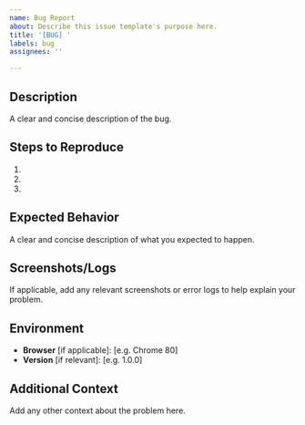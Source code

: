 ```yaml
---
name: Bug Report
about: Describe this issue template's purpose here.
title: '[BUG] '
labels: bug
assignees: ''

---
```


## Description
A clear and concise description of the bug.

## Steps to Reproduce
1. 
2. 
3. 

## Expected Behavior
A clear and concise description of what you expected to happen.

## Screenshots/Logs
If applicable, add any relevant screenshots or error logs to help explain your problem.

## Environment
- **Browser** [if applicable]: [e.g. Chrome 80]
- **Version** [if relevant]: [e.g. 1.0.0]

## Additional Context
Add any other context about the problem here.